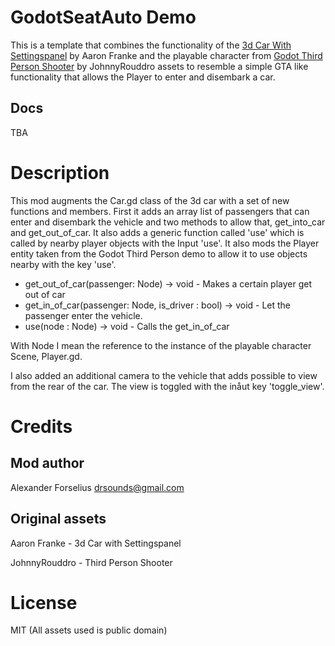 # GodotSeatAuto Demo
This is a template that combines the functionality of the [3d Car With Settingspanel](https://godotengine.org/asset-library/asset/661) by Aaron Franke and the playable character from [Godot Third Person Shooter](https://godotengine.org/asset-library/asset/716) by JohnnyRouddro assets to resemble a simple GTA like functionality that allows the Player to enter and disembark a car.

## Docs
TBA

# Description

This mod augments the Car.gd class of the 3d car with a set of new functions and members. First it adds an array list of passengers that can enter and disembark the vehicle and two methods to allow that, get_into_car and get_out_of_car. It also adds a generic function called 'use' which is called by nearby player objects with the Input 'use'.
It also mods the Player entity taken from the Godot Third Person demo to allow it to use objects nearby with the key 'use'.
* get_out_of_car(passenger: Node) -> void - Makes a certain player get out of car
* get_in_of_car(passenger: Node, is_driver : bool) -> void - Let the passenger enter the vehicle.
* use(node : Node) -> void - Calls the get_in_of_car

With Node I mean the reference to the instance of the playable character Scene, Player.gd.

I also added an additional camera to the vehicle that adds possible to view from the rear of the car. The view is toggled with the inåut key 'toggle_view'.
# Credits
## Mod author

Alexander Forselius <drsounds@gmail.com>

## Original assets

Aaron Franke - 3d Car with Settingspanel

JohnnyRouddro - Third Person Shooter

# License

MIT (All assets used is public domain)
